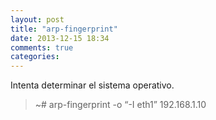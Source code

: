 ```yaml
---
layout: post
title: "arp-fingerprint"
date: 2013-12-15 18:34
comments: true
categories: 
---
```

Intenta determinar el sistema operativo.

>~# arp-fingerprint -o “-I eth1” 192.168.1.10

